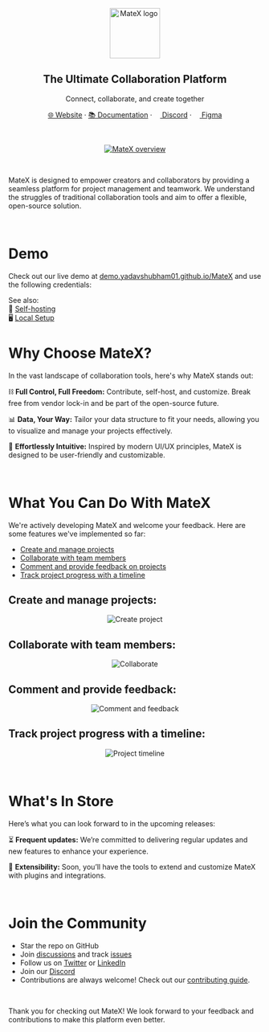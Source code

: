 <p align="center">
  <a href="https://github.com/yadavshubham01/MateX">
    <img src="./public/images/logo.svg" width="100px" alt="MateX logo" />
  </a>
</p>

<h2 align="center">The Ultimate Collaboration Platform</h2>
<p align="center">Connect, collaborate, and create together</p>

<p align="center">
  <a href="https://yadavshubham01.github.io/MateX">🌐 Website</a> · 
  <a href="https://github.com/yadavshubham01/MateX/wiki">📚 Documentation</a> ·  
  <a href="https://discord.gg/your-discord-link"><img src="./public/images/discord-icon.svg" width="12" height="12"/> Discord</a> · 
  <a href="https://www.figma.com/file/your-figma-link"><img src="./public/images/figma-icon.png" width="12" height="12"/> Figma</a>
</p>
<br />

<p align="center">
  <a href="https://github.com/yadavshubham01/MateX">
    <picture>
      <source media="(prefers-color-scheme: dark)" srcset="https://raw.githubusercontent.com/yadavshubham01/MateX/main/static/img/preview-dark.png">
      <source media="(prefers-color-scheme: light)" srcset="https://raw.githubusercontent.com/yadavshubham01/MateX/main/static/img/preview-light.png">
      <img src="./static/img/preview-light.png" alt="MateX overview" />
    </picture>
  </a>
</p>
<br>

MateX is designed to empower creators and collaborators by providing a seamless platform for project management and teamwork. We understand the struggles of traditional collaboration tools and aim to offer a flexible, open-source solution.

<br>

# Demo 
Check out our live demo at <a href="https://demo.yadavshubham01.github.io/MateX/">demo.yadavshubham01.github.io/MateX</a> and use the following credentials:

See also:  
🚀 [Self-hosting](https://github.com/yadavshubham01/MateX/wiki/Self-hosting)  
🖥️ [Local Setup](https://github.com/yadavshubham01/MateX/wiki/Local-Setup)  

# Why Choose MateX?
In the vast landscape of collaboration tools, here's why MateX stands out:

⛓️ **Full Control, Full Freedom:** Contribute, self-host, and customize. Break free from vendor lock-in and be part of the open-source future.

📊 **Data, Your Way:** Tailor your data structure to fit your needs, allowing you to visualize and manage your projects effectively.

🎨 **Effortlessly Intuitive:** Inspired by modern UI/UX principles, MateX is designed to be user-friendly and customizable.

<br>

# What You Can Do With MateX
We're actively developing MateX and welcome your feedback. Here are some features we've implemented so far:

+ [Create and manage projects](#create-and-manage-projects)
+ [Collaborate with team members](#collaborate-with-team-members)
+ [Comment and provide feedback on projects](#comment-and-provide-feedback)
+ [Track project progress with a timeline](#track-project-progress)

## Create and manage projects:

<p align="center">
    <picture>
      <source media="(prefers-color-scheme: dark)" srcset="https://raw.githubusercontent.com/yadavshubham01/MateX/main/static/img/create-project-dark.png">
      <source media="(prefers-color-scheme: light)" srcset="https://raw.githubusercontent.com/yadavshubham01/MateX/main/static/img/create-project-light.png">
      <img src="./static/img/create-project-light.png" alt="Create project" />
    </picture>
</p>

## Collaborate with team members:

<p align="center">
    <picture>
      <source media="(prefers-color-scheme: dark)" srcset="https://raw.githubusercontent.com/yadavshubham01/MateX/main/static/img/collaborate-dark.png">
      <source media="(prefers-color-scheme: light)" srcset="https://raw.githubusercontent.com/yadavshubham01/MateX/main/static/img/collaborate-light.png">
      <img src="./static/img/collaborate-light.png" alt="Collaborate" />
    </picture>
</p>

## Comment and provide feedback:
<p align="center">
    <picture>
      <source media="(prefers-color-scheme: dark)" srcset="https://raw.githubusercontent.com/yadavshubham01/MateX/main/static/img/comment-dark.png">
      <source media="(prefers-color-scheme: light)" srcset="https://raw.githubusercontent.com/yadavshubham01/MateX/main/static/img/comment-light.png">
      <img src="./static/img/comment-light.png" alt="Comment and feedback" />
    </picture>
</p>

## Track project progress with a timeline:

<p align="center">
    <picture>
      <source media="(prefers-color-scheme: dark)" srcset="https://raw.githubusercontent.com/yadavshubham01/MateX/main/static/img/timeline-dark.png">
      <source media="(prefers-color-scheme: light)" srcset="https://raw.githubusercontent.com/yadavshubham01/MateX/main/static/img/timeline-light.png">
      <img src="./static/img/timeline-light.png" alt="Project timeline" />
    </picture>
</p>

<br>

# What's In Store

Here’s what you can look forward to in the upcoming releases:

⏳ **Frequent updates:** We’re committed to delivering regular updates and new features to enhance your experience.

🔗 **Extensibility:** Soon, you’ll have the tools to extend and customize MateX with plugins and integrations.

<br>

# Join the Community

- Star the repo on GitHub
- Join [discussions](https://github.com/yadavshubham01/MateX/discussions) and track [issues](https://github.com/yadavshubham01/MateX/issues)
- Follow us on [Twitter](https://twitter.com/yadavshubham01) or [LinkedIn](https://www.linkedin.com/in/yadavshubham01)
- Join our [Discord](https://discord.gg/your-discord-link)
- Contributions are always welcome! Check out our [contributing guide](https://github.com/yadavshubham01/MateX/blob/main/CONTRIBUTING.md).

<br>

Thank you for checking out MateX! We look forward to your feedback and contributions to make this platform even better.
   

